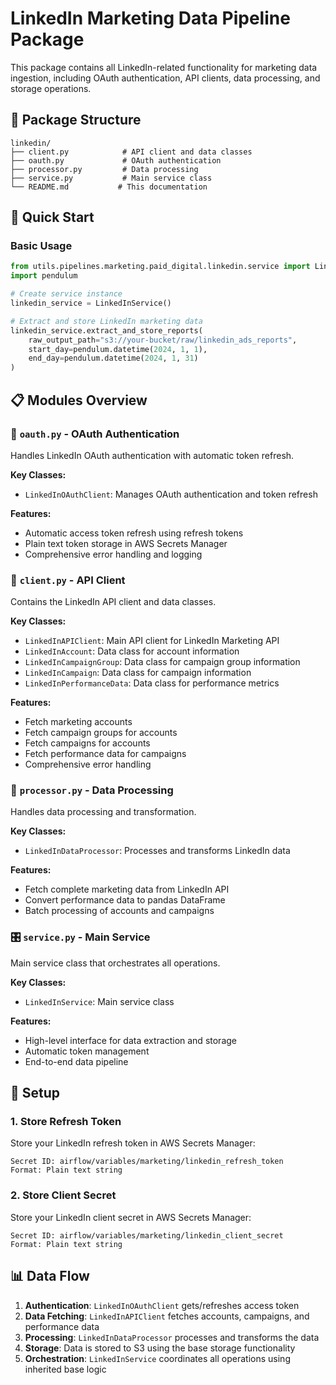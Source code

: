 # LinkedIn Marketing Data Pipeline Package

This package contains all LinkedIn-related functionality for marketing data ingestion, including OAuth authentication, API clients, data processing, and storage operations.

## 📁 Package Structure

```
linkedin/
├── client.py            # API client and data classes
├── oauth.py             # OAuth authentication
├── processor.py         # Data processing
├── service.py           # Main service class
└── README.md           # This documentation
```

## 🚀 Quick Start

### Basic Usage

```python
from utils.pipelines.marketing.paid_digital.linkedin.service import LinkedInService
import pendulum

# Create service instance
linkedin_service = LinkedInService()

# Extract and store LinkedIn marketing data
linkedin_service.extract_and_store_reports(
    raw_output_path="s3://your-bucket/raw/linkedin_ads_reports",
    start_day=pendulum.datetime(2024, 1, 1),
    end_day=pendulum.datetime(2024, 1, 31)
)
```

## 📋 Modules Overview

### 🔐 `oauth.py` - OAuth Authentication

Handles LinkedIn OAuth authentication with automatic token refresh.

**Key Classes:**
- `LinkedInOAuthClient`: Manages OAuth authentication and token refresh

**Features:**
- Automatic access token refresh using refresh tokens
- Plain text token storage in AWS Secrets Manager
- Comprehensive error handling and logging

### 🎯 `client.py` - API Client

Contains the LinkedIn API client and data classes.

**Key Classes:**
- `LinkedInAPIClient`: Main API client for LinkedIn Marketing API
- `LinkedInAccount`: Data class for account information
- `LinkedInCampaignGroup`: Data class for campaign group information
- `LinkedInCampaign`: Data class for campaign information
- `LinkedInPerformanceData`: Data class for performance metrics

**Features:**
- Fetch marketing accounts
- Fetch campaign groups for accounts
- Fetch campaigns for accounts
- Fetch performance data for campaigns
- Comprehensive error handling

### 🔄 `processor.py` - Data Processing

Handles data processing and transformation.

**Key Classes:**
- `LinkedInDataProcessor`: Processes and transforms LinkedIn data

**Features:**
- Fetch complete marketing data from LinkedIn API
- Convert performance data to pandas DataFrame
- Batch processing of accounts and campaigns

### 🎛️ `service.py` - Main Service

Main service class that orchestrates all operations.

**Key Classes:**
- `LinkedInService`: Main service class

**Features:**
- High-level interface for data extraction and storage
- Automatic token management
- End-to-end data pipeline

## 🔧 Setup

### 1. Store Refresh Token

Store your LinkedIn refresh token in AWS Secrets Manager:

```
Secret ID: airflow/variables/marketing/linkedin_refresh_token
Format: Plain text string
```

### 2. Store Client Secret

Store your LinkedIn client secret in AWS Secrets Manager:

```
Secret ID: airflow/variables/marketing/linkedin_client_secret
Format: Plain text string
```

## 📊 Data Flow

1. **Authentication**: `LinkedInOAuthClient` gets/refreshes access token
2. **Data Fetching**: `LinkedInAPIClient` fetches accounts, campaigns, and performance data
3. **Processing**: `LinkedInDataProcessor` processes and transforms the data
4. **Storage**: Data is stored to S3 using the base storage functionality
5. **Orchestration**: `LinkedInService` coordinates all operations using inherited base logic
